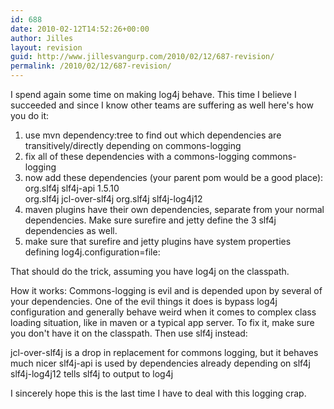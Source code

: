 ```yaml
---
id: 688
date: 2010-02-12T14:52:26+00:00
author: Jilles
layout: revision
guid: http://www.jillesvangurp.com/2010/02/12/687-revision/
permalink: /2010/02/12/687-revision/
---
```

I spend again some time on making log4j behave. This time I believe I succeeded and since I know other teams are suffering as well here's how you do it:

1) use mvn dependency:tree to find out which dependencies are transitively/directly depending on commons-logging
2) fix all of these dependencies with a 
                <exclusions>
                    <exclusion>
                        <groupId>commons-logging</groupId>
                        <artifactId>commons-logging</artifactId>
                    </exclusion>
                </exclusions>
3) now add these dependencies (your parent pom would be a good place):
        <dependency>
            <groupId>org.slf4j</groupId>
            <artifactId>slf4j-api</artifactId>
            <version>1.5.10</version>
        </dependency>                
        <dependency>
            <groupId>org.slf4j</groupId>
            <artifactId>jcl-over-slf4j</artifactId>
        </dependency>
        <dependency>
            <groupId>org.slf4j</groupId>
            <artifactId>slf4j-log4j12</artifactId>
        </dependency>            
4) maven plugins have their own dependencies, separate from your normal dependencies. Make sure surefire and jetty define the 3 slf4j dependencies as well.
5) make sure that surefire and jetty plugins have system properties defining log4j.configuration=file:<log4j config location>

That should do the trick, assuming you have log4j on the classpath.

How it works: Commons-logging is evil and is depended upon by several of your dependencies. One of the evil things it does is bypass log4j configuration and generally behave weird when it comes to complex class loading situation, like in maven or a typical app server. To fix it, make sure you don't have it on the classpath. Then use slf4j instead:

jcl-over-slf4j is a drop in replacement for commons logging, but it behaves much nicer
slf4j-api is used by dependencies already depending on slf4j
slf4j-log4j12 tells slf4j to output to log4j

I sincerely hope this is the last time I have to deal with this logging crap.
